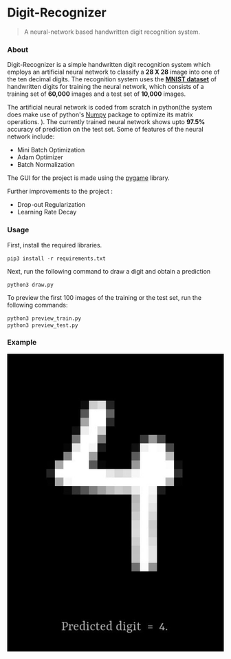 # Digit-Recognizer

> A neural-network based handwritten digit recognition system.

### About

Digit-Recognizer is a simple handwritten digit recognition system which employs an artificial neural network to classify a <b>28 X 28</b> image into one of the ten decimal digits.
The recognition system uses the <b>[MNIST dataset](http://yann.lecun.com/exdb/mnist/)</b> of handwritten digits for training the neural network, which consists of a training set of <b>60,000</b> images and a test set of <b>10,000</b> images.

The artificial neural network is coded from scratch in python(the system does make use of python's [Numpy](https://www.numpy.org/) package to optimize its matrix operations.
). The currently trained neural network shows upto <b>97.5%</b> accuracy of prediction on the test set. 
Some of features of the neural network include:

- Mini Batch Optimization
- Adam Optimizer
- Batch Normalization


The GUI for the project is made using the [pygame](https://www.pygame.org/) library.

Further improvements to the project :
- Drop-out Regularization
- Learning Rate Decay

### Usage
First, install the required libraries.

    pip3 install -r requirements.txt
    
Next, run the following command to draw a digit and obtain a prediction

    python3 draw.py
    
To preview the first 100 images of the training or the test set, run the following commands:
 
    python3 preview_train.py
    python3 preview_test.py

### Example
![](assets/example.jpeg)
